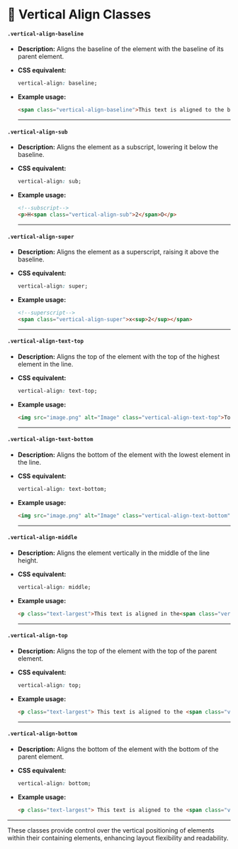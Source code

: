 # 📝 Vertical Align Classes

#### **`.vertical-align-baseline`**  
- **Description:** Aligns the baseline of the element with the baseline of its parent element.  
- **CSS equivalent:**  
  ```css
  vertical-align: baseline;
  ```  
- **Example usage:**  
  ```html
  <span class="vertical-align-baseline">This text is aligned to the baseline.</span>
  ```  

    ---

#### **`.vertical-align-sub`**  
- **Description:** Aligns the element as a subscript, lowering it below the baseline.  
- **CSS equivalent:**  
  ```css
  vertical-align: sub;
  ```  
- **Example usage:**  
  ```html
  <!--subscript-->
  <p>H<span class="vertical-align-sub">2</span>O</p>
  ```  

    ---

#### **`.vertical-align-super`**  
- **Description:** Aligns the element as a superscript, raising it above the baseline.  
- **CSS equivalent:**  
  ```css
  vertical-align: super;
  ```  
- **Example usage:**  
  ```html
  <!--superscript-->
  <span class="vertical-align-super">x<sup>2</sup></span>
  ```  

    ---

#### **`.vertical-align-text-top`**  
- **Description:** Aligns the top of the element with the top of the highest element in the line.  
- **CSS equivalent:**  
  ```css
  vertical-align: text-top;
  ```  
- **Example usage:**  
  ```html
  <img src="image.png" alt="Image" class="vertical-align-text-top">Top text
  ```  

    ---

#### **`.vertical-align-text-bottom`**  
- **Description:** Aligns the bottom of the element with the lowest element in the line.  
- **CSS equivalent:**  
  ```css
  vertical-align: text-bottom;
  ```  
- **Example usage:**  
  ```html
  <img src="image.png" alt="Image" class="vertical-align-text-bottom">Bottom text
  ```  

    ---

#### **`.vertical-align-middle`**  
- **Description:** Aligns the element vertically in the middle of the line height.  
- **CSS equivalent:**  
  ```css
  vertical-align: middle;
  ```  
- **Example usage:**  
  ```html
  <p class="text-largest">This text is aligned in the<span class="vertical-align-middle text-small">middle</span>of the line height.</p>
  ```  

    ---

#### **`.vertical-align-top`**  
- **Description:** Aligns the top of the element with the top of the parent element.  
- **CSS equivalent:**  
  ```css
  vertical-align: top;
  ```  
- **Example usage:**  
  ```html
  <p class="text-largest"> This text is aligned to the <span class="vertical-align-top text-small">top</span> of the line height</p>
  ```  

    ---

#### **`.vertical-align-bottom`**  
- **Description:** Aligns the bottom of the element with the bottom of the parent element.  

- **CSS equivalent:**  
  ```css
  vertical-align: bottom;
  ```  
- **Example usage:**  
  ```html
  <p class="text-largest"> This text is aligned to the <span class="vertical-align-bottom text-small">bottom</span> of the line height</p>
  ```  

---    

These classes provide control over the vertical positioning of elements within their containing elements, enhancing layout flexibility and readability.